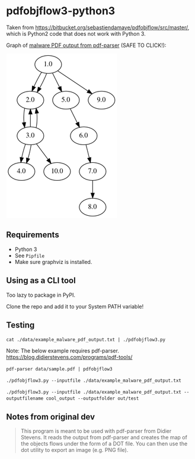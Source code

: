 # pdfobjflow3-python3

Taken from <https://bitbucket.org/sebastiendamaye/pdfobjflow/src/master/>, which is Python2 code that does not work with Python 3.

Graph of [malware PDF output from pdf-parser](/data/example_malware_pdf_output.txt) (SAFE TO CLICK!):

![](img/example_malware_pdf_graph.png)

## Requirements

- Python 3
- See `Pipfile`
- Make sure graphviz is installed.

## Using as a CLI tool

Too lazy to package in PyPI.

Clone the repo and add it to your System PATH variable!

## Testing

`cat ./data/example_malware_pdf_output.txt | ./pdfobjflow3.py`
    
Note: The below example requires pdf-parser.
<https://blog.didierstevens.com/programs/pdf-tools/>
    
`pdf-parser data/sample.pdf | pdfobjflow3`
    
`./pdfobjflow3.py --inputfile ./data/example_malware_pdf_output.txt`
        

`./pdfobjflow3.py --inputfile ./data/example_malware_pdf_output.txt --outputfilename cool_output --outputfolder out/test`

## Notes from original dev

> This program is meant to be used with pdf-parser from Didier Stevens. It reads the output from pdf-parser and creates the map of the objects flows under the form of a DOT file. You can then use the dot utility to export an image (e.g. PNG file).
